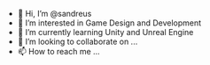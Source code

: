 - 👋 Hi, I’m @sandreus
- 👀 I’m interested in Game Design and Development
- 🌱 I’m currently learning Unity and Unreal Engine
- 💞️ I’m looking to collaborate on ...
- 📫 How to reach me ...

<!---
sandreus/sandreus is a ✨ special ✨ repository because its `README.md` (this file) appears on your GitHub profile.
You can click the Preview link to take a look at your changes.
--->
